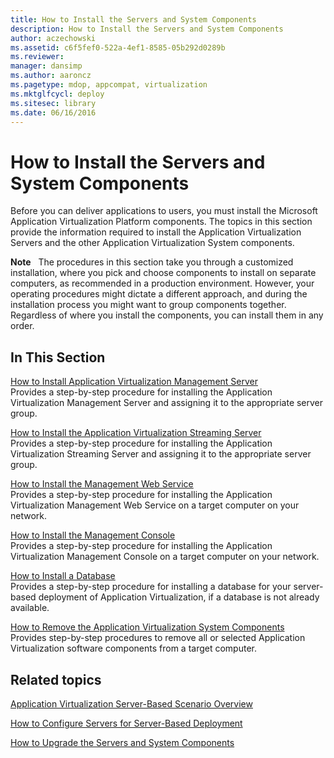 ```yaml
---
title: How to Install the Servers and System Components
description: How to Install the Servers and System Components
author: aczechowski
ms.assetid: c6f5fef0-522a-4ef1-8585-05b292d0289b
ms.reviewer: 
manager: dansimp
ms.author: aaroncz
ms.pagetype: mdop, appcompat, virtualization
ms.mktglfcycl: deploy
ms.sitesec: library
ms.date: 06/16/2016
---
```



# How to Install the Servers and System Components


Before you can deliver applications to users, you must install the Microsoft Application Virtualization Platform components. The topics in this section provide the information required to install the Application Virtualization Servers and the other Application Virtualization System components.

**Note**  
The procedures in this section take you through a customized installation, where you pick and choose components to install on separate computers, as recommended in a production environment. However, your operating procedures might dictate a different approach, and during the installation process you might want to group components together. Regardless of where you install the components, you can install them in any order.

 

## In This Section


<a href="" id="how-to-install-application-virtualization-management-server"></a>[How to Install Application Virtualization Management Server](how-to-install-application-virtualization-management-server.md)  
Provides a step-by-step procedure for installing the Application Virtualization Management Server and assigning it to the appropriate server group.

<a href="" id="how-to-install-the-application-virtualization-streaming-server"></a>[How to Install the Application Virtualization Streaming Server](how-to-install-the-application-virtualization-streaming-server.md)  
Provides a step-by-step procedure for installing the Application Virtualization Streaming Server and assigning it to the appropriate server group.

<a href="" id="how-to-install-the-management-web-service"></a>[How to Install the Management Web Service](how-to-install-the-management-web-service.md)  
Provides a step-by-step procedure for installing the Application Virtualization Management Web Service on a target computer on your network.

<a href="" id="how-to-install-the-management-console"></a>[How to Install the Management Console](how-to-install-the-management-console.md)  
Provides a step-by-step procedure for installing the Application Virtualization Management Console on a target computer on your network.

<a href="" id="how-to-install-a-database"></a>[How to Install a Database](how-to-install-a-database.md)  
Provides a step-by-step procedure for installing a database for your server-based deployment of Application Virtualization, if a database is not already available.

<a href="" id="how-to-remove-the-application-virtualization-system-components"></a>[How to Remove the Application Virtualization System Components](how-to-remove-the-application-virtualization-system-components.md)  
Provides step-by-step procedures to remove all or selected Application Virtualization software components from a target computer.

## Related topics


[Application Virtualization Server-Based Scenario Overview](application-virtualization-server-based-scenario-overview.md)

[How to Configure Servers for Server-Based Deployment](how-to-configure-servers-for-server-based-deployment.md)

[How to Upgrade the Servers and System Components](how-to-upgrade-the-servers-and-system-components.md)

 

 





